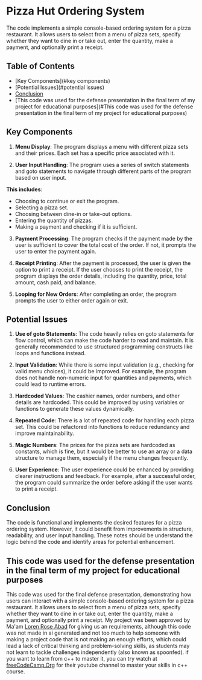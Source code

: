 # Pizza Hut Ordering System

The code implements a simple console-based ordering system for a pizza restaurant. It allows users to select from a menu of pizza sets, specify whether they want to dine in or take out, enter the quantity, make a payment, and optionally print a receipt.

## Table of Contents
- [Key Components](#key components)
- [Potential Issues](#potential issues)
- [Conclusion](#Conclusion)
- [This code was used for the defense presentation in the final term of my project for educational purposes](#This code was used for the defense presentation in the final term of my project for educational purposes)

## Key Components

1. **Menu Display**: The program displays a menu with different pizza sets and their prices. Each set has a specific price associated with it.

2. **User Input Handling**: The program uses a series of switch statements and goto statements to navigate through different parts of the program based on user input. 

**This includes**:
- Choosing to continue or exit the program.
- Selecting a pizza set.
- Choosing between dine-in or take-out options.
- Entering the quantity of pizzas.
- Making a payment and checking if it is sufficient.

3. **Payment Processing**: The program checks if the payment made by the user is sufficient to cover the total cost of the order. If not, it prompts the user to enter the payment again.

4. **Receipt Printing**: After the payment is processed, the user is given the option to print a receipt. If the user chooses to print the receipt, the program displays the order details, including the quantity, price, total amount, cash paid, and balance.

5. **Looping for New Orders**: After completing an order, the program prompts the user to either order again or exit.

## Potential Issues

1. **Use of goto Statements**: The code heavily relies on goto statements for flow control, which can make the code harder to read and maintain. It is generally recommended to use structured programming constructs like loops and functions instead.

2. **Input Validation**: While there is some input validation (e.g., checking for valid menu choices), it could be improved. For example, the program does not handle non-numeric input for quantities and payments, which could lead to runtime errors.

3. **Hardcoded Values**: The cashier names, order numbers, and other details are hardcoded. This could be improved by using variables or functions to generate these values dynamically.

4. **Repeated Code**: There is a lot of repeated code for handling each pizza set. This could be refactored into functions to reduce redundancy and improve maintainability.

5. **Magic Numbers**: The prices for the pizza sets are hardcoded as constants, which is fine, but it would be better to use an array or a data structure to manage them, especially if the menu changes frequently.

6. **User Experience**: The user experience could be enhanced by providing clearer instructions and feedback. For example, after a successful order, the program could summarize the order before asking if the user wants to print a receipt.

## Conclusion

The code is functional and implements the desired features for a pizza ordering system. However, it could benefit from improvements in structure, readability, and user input handling. These notes should be understand the logic behind the code and identify areas for potential enhancement.

## This code was used for the defense presentation in the final term of my project for educational purposes

This code was used for the final defense presentation, demonstrating how users can interact with a simple console-based ordering system for a pizza restaurant. It allows users to select from a menu of pizza sets, specify whether they want to dine in or take out, enter the quantity, make a payment, and optionally print a receipt. My project was been approved by Ma'am [Loren Rose Abad](https://www.facebook.com/lorenroseabad) for giving us an requirements, although this code was not made in ai generated and not too much to help someone with making a project code that is not making an enough efforts, which could lead a lack of critical thinking and problem-solving skills, as students may not learn to tackle challenges independently (also known as spoonfed). if you want to learn from c++ to master it, you can try watch at [freeCodeCamp.Org](https://www.youtube.com/@freecodecamp) for their youtube channel to master your skills in c++ course.
